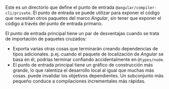 Este es un directorio que define el punto de entrada `@angular/compiler-cli/private`. El punto de entrada se puede utilizar para
exponer el código que necesitan otros paquetes del marco *Angular*, sin tener que exponer el código a través del
punto de entrada primario.

El punto de entrada principal tiene un par de desventajas cuando se trata de importación de paquetes cruzados:
 * Exporta varias otras cosas que terminarán creando dependencias de tipos adicionales. p.ej. cuando
   el paquete de localización de *Angular* se basa en él, podrías terminar confiando accidentalmente en `@types/node`.
 * El punto de entrada principal tiene un gráfico de construcción más grande, lo que ralentiza el desarrollo local al igual que muchas más cosas.
   puede invalidar los objetivos dependientes. Un subconjunto más pequeño conduce a compilaciones incrementales más rápidas.